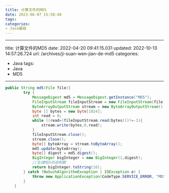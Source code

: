 ```yaml
---
title: 计算文件的MD5
date: 2023-06-07 15:58:40
tags:
categories: 
- Java基础
---
```

---
title: 计算文件的MD5
date: 2022-04-20 09:41:15.031
updated: 2022-10-13 14:57:26.724
url: /archives/ji-suan-wen-jian-de-md5
categories: 
- Java
tags: 
- Java
- MD5
---

```java
public String md5(File file){
        try {
            MessageDigest md5 = MessageDigest.getInstance("MD5");
            FileInputStream fileInputStream = new FileInputStream(file);
            ByteArrayOutputStream stream = new ByteArrayOutputStream();
            byte [] bytes = new byte[1024];
            int read = 0;
            while ((read=(fileInputStream.read(bytes)))!=-1){
                stream.write(bytes,0,read);
            }
            fileInputStream.close();
            stream.close();
            byte[] byteArray = stream.toByteArray();
            md5.update(byteArray);
            byte[] digest = md5.digest();
            BigInteger bigInteger = new BigInteger(1,digest);
            //生成MD5的进制数
            return bigInteger.toString(16);
        } catch (NoSuchAlgorithmException | IOException e) {
            throw new ApplicationException(CodeType.SERVICE_ERROR, "MD5转换失败");
        }
    }
```

